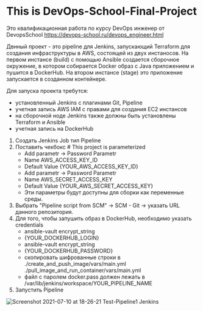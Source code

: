 # This is DevOps-School-Final-Project
Это квалификационная работа по курсу DevOps инженер от DevopsSchool https://devops-school.ru/devops_engineer.html

Двнный проект - это pipeline для Jenkins, запускающий Terraform для создания инфраструктуры в AWS, состоящей из двух инстаносов. На первом инстансе (build) с помощью Ansible создается сборочное окружение, в котором собирается Docker образ с Java приложением и пушится в DockerHub. На втором инстансе (stage) это приложение запускается в созданном контейнере.

Для запуска проекта требутся:
- установленный Jenkins с плагинами Git, Pipeline
- учетная запись AWS IAM с правами для создания EC2 инстансов
- на сборочной ноде Jenkins также должны быть установлены Terraform и Ansible
- учетная запись на DockerHub

1. Создать Jenkins Job тип Pipeline
2. Поставить чекбокс # This project is parameterized
   - Add parametr -> Password Parametr
   - Name AWS_ACCESS_KEY_ID
   - Default Value {YOUR_AWS_ACCESS_KEY_ID}
   - Add parametr -> Password Parametr
   - Name AWS_SECRET_ACCESS_KEY
   - Default Value {YOUR_AWS_SECRET_ACCESS_KEY}
   - Эти параметры будут доступны для сборки как переменные среды.
3. Выбрать "Pipeline script from SCM" -> SCM - Git -> указать URL данного репозитория.
4. Для того, чтобы запушить образ в DockerHub, необходимо указать credentials
   - ansible-vault encrypt_string
   - {YOUR_DOCKERHUB_LOGIN}
   - ansible-vault encrypt_string
   - {YOUR_DOCKERHUB_PASSWORD}
   - скопировать шифрованные строки в ./create_and_push_image/vars/main.yml
                                    ./pull_image_and_run_container/vars/main.yml
   - файл с паролем docker.pass должен лежать в /var/lib/jenkins/workspace/YOUR_PIPELINE_NAME
5. Запустить Pipeline

![Screenshot 2021-07-10 at 18-26-21 Test-Pipeline1  Jenkins](https://user-images.githubusercontent.com/70564689/125168546-bc05fc00-e1ae-11eb-9e18-031fab37d603.png)



